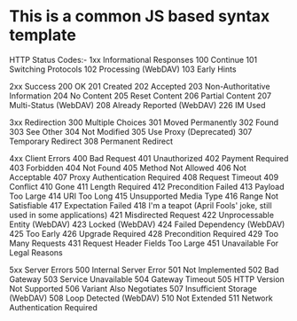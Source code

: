 # This is a common JS based syntax template

HTTP Status Codes:-
1xx Informational Responses
100 Continue
101 Switching Protocols
102 Processing (WebDAV)
103 Early Hints

2xx Success
200 OK
201 Created
202 Accepted
203 Non-Authoritative Information
204 No Content
205 Reset Content
206 Partial Content
207 Multi-Status (WebDAV)
208 Already Reported (WebDAV)
226 IM Used

3xx Redirection
300 Multiple Choices
301 Moved Permanently
302 Found
303 See Other
304 Not Modified
305 Use Proxy (Deprecated)
307 Temporary Redirect
308 Permanent Redirect

4xx Client Errors
400 Bad Request
401 Unauthorized
402 Payment Required
403 Forbidden
404 Not Found
405 Method Not Allowed
406 Not Acceptable
407 Proxy Authentication Required
408 Request Timeout
409 Conflict
410 Gone
411 Length Required
412 Precondition Failed
413 Payload Too Large
414 URI Too Long
415 Unsupported Media Type
416 Range Not Satisfiable
417 Expectation Failed
418 I'm a teapot (April Fools' joke, still used in some applications)
421 Misdirected Request
422 Unprocessable Entity (WebDAV)
423 Locked (WebDAV)
424 Failed Dependency (WebDAV)
425 Too Early
426 Upgrade Required
428 Precondition Required
429 Too Many Requests
431 Request Header Fields Too Large
451 Unavailable For Legal Reasons

5xx Server Errors
500 Internal Server Error
501 Not Implemented
502 Bad Gateway
503 Service Unavailable
504 Gateway Timeout
505 HTTP Version Not Supported
506 Variant Also Negotiates
507 Insufficient Storage (WebDAV)
508 Loop Detected (WebDAV)
510 Not Extended
511 Network Authentication Required